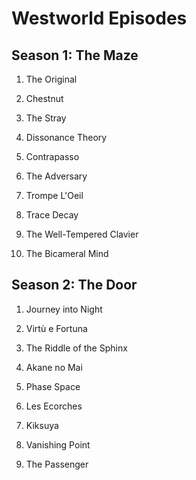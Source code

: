 # Westworld Episodes

## Season 1: The Maze
1. The Original

2. Chestnut

3. The Stray

4. Dissonance Theory

5. Contrapasso

6. The Adversary

7. Trompe L'Oeil

8. Trace Decay

9. The Well-Tempered Clavier

10. The Bicameral Mind

## Season 2: The Door
1. Journey into Night

2. Virtù e Fortuna

3. The Riddle of the Sphinx

4. Akane no Mai

5. Phase Space

6. Les Ecorches

7. Kiksuya

8. Vanishing Point

9. The Passenger